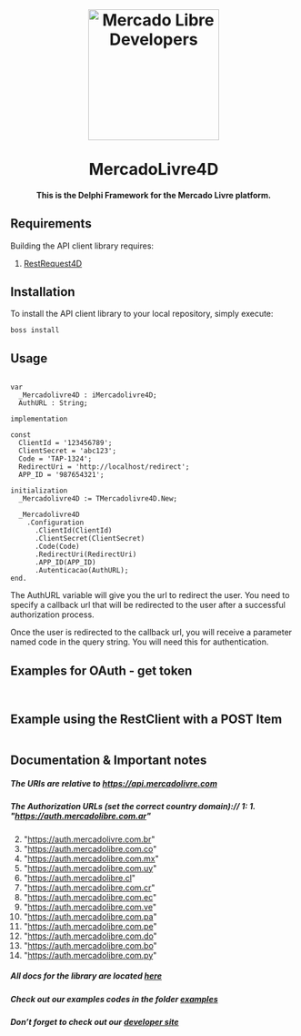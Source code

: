 <br>
<h1 align="center">
  <a href="https://developers.mercadolibre.com">
    <img src="https://user-images.githubusercontent.com/1153516/29861072-689ec57e-8d3e-11e7-8368-dd923543258f.jpg" alt="Mercado Libre Developers" width="230"></a>
  </a>
  <br><br>
  MercadoLivre4D
  <br>
</h1>

<h4 align="center">This is the Delphi Framework for the Mercado Livre platform.</h4>

## Requirements

Building the API client library requires:

1. [RestRequest4D](https://github.com/viniciussanchez/RESTRequest4Delphi)

## Installation

To install the API client library to your local repository, simply execute:

```shell
boss install
```
## Usage

```delphi

var
  _Mercadolivre4D : iMercadolivre4D;
  AuthURL : String;

implementation

const
  ClientId = '123456789';
  ClientSecret = 'abc123';
  Code = 'TAP-1324';
  RedirectUri = 'http://localhost/redirect';
  APP_ID = '987654321';

initialization
  _Mercadolivre4D := TMercadolivre4D.New;

  _Mercadolivre4D
    .Configuration
      .ClientId(ClientId)
      .ClientSecret(ClientSecret)
      .Code(Code)
      .RedirectUri(RedirectUri)
      .APP_ID(APP_ID)
      .Autenticacao(AuthURL);
end.
```

The AuthURL variable will give you the url to redirect the user. You need to specify a callback url that will be redirected to the user after a successful authorization process.

Once the user is redirected to the callback url, you will receive a parameter named code in the query string. You will need this for authentication.

## Examples for OAuth - get token

```delphi


```

## Example using the RestClient with a POST Item

```delphi

```

## Documentation & Important notes

##### The URIs are relative to https://api.mercadolivre.com

##### The Authorization URLs (set the correct country domain):// 1:  1. "https://auth.mercadolibre.com.ar"
2. "https://auth.mercadolivre.com.br"
3. "https://auth.mercadolibre.com.co"
4. "https://auth.mercadolibre.com.mx"
5. "https://auth.mercadolibre.com.uy"
6. "https://auth.mercadolibre.cl"
7. "https://auth.mercadolibre.com.cr"
8. "https://auth.mercadolibre.com.ec"
9. "https://auth.mercadolibre.com.ve"
10. "https://auth.mercadolibre.com.pa"
11. "https://auth.mercadolibre.com.pe"
12. "https://auth.mercadolibre.com.do"
13. "https://auth.mercadolibre.com.bo"
14. "https://auth.mercadolibre.com.py" 

##### All docs for the library are located [here](https://github.com/alepmedeiros/Mercadolivre4D/tree/master/docs)

##### Check out our examples codes in the folder [examples](https://github.com/alepmedeiros/Mercadolivre4D/tree/master/examples)

##### Don’t forget to check out our [developer site](https://developers.mercadolivre.com/)
